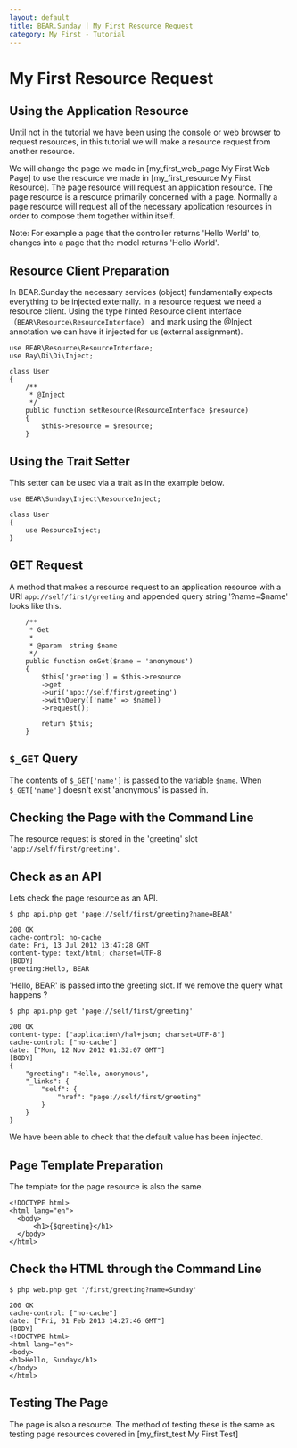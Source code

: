 ```yaml
---
layout: default
title: BEAR.Sunday | My First Resource Request
category: My First - Tutorial
--- 
```


# My First Resource Request

## Using the Application Resource 

Until not in the tutorial we have been using the console or web browser to request resources, in this tutorial we will make a resource request from another resource.

We will change the page we made in [my_first_web_page My First Web Page] to use the resource we made in [my_first_resource My First Resource].
The page resource will request an application resource.
The page resource is a resource primarily concerned with a page.
Normally a page resource will request all of the necessary application resources in order to compose them together within itself.

 Note: For example a page that the controller returns 'Hello World' to, changes into a page that the model returns 'Hello World'.

## Resource Client Preparation 

In BEAR.Sunday the necessary services (object) fundamentally expects everything to be injected externally. 
In a resource request we need a resource client.
Using the type hinted Resource client interface （`BEAR\Resource\ResourceInterface`） and mark using the @Inject annotation we can have it injected for us (external assignment).
```
use BEAR\Resource\ResourceInterface;
use Ray\Di\Di\Inject;
```
```
class User
{
    /**
     * @Inject
     */
    public function setResource(ResourceInterface $resource)
    {
        $this->resource = $resource;
    }
```

## Using the Trait Setter 
This setter can be used via a trait as in the example below.
```
use BEAR\Sunday\Inject\ResourceInject;

class User
{
    use ResourceInject;
}
```

## GET Request 

A method that makes a resource request to an application resource with a URI `app://self/first/greeting` and appended query string '?name=$name' looks like this.

```
    /**
     * Get
     *
     * @param  string $name
     */
    public function onGet($name = 'anonymous')
    {
        $this['greeting'] = $this->resource
        ->get
        ->uri('app://self/first/greeting')
        ->withQuery(['name' => $name])
        ->request();
        
        return $this;
    }
```

## `$_GET` Query 

The contents of `$_GET['name']` is passed to the variable `$name`.
When `$_GET['name']` doesn't exist 'anonymous' is passed in.

## Checking the Page with the Command Line 

The resource request is stored in the 'greeting' slot `'app://self/first/greeting'`.

## Check as an API 

Lets check the page resource as an API.

```
$ php api.php get 'page://self/first/greeting?name=BEAR'
```
```
200 OK
cache-control: no-cache
date: Fri, 13 Jul 2012 13:47:28 GMT
content-type: text/html; charset=UTF-8
[BODY]
greeting:Hello, BEAR
```

'Hello, BEAR' is passed into the greeting slot. If we remove the query what happens ?

```
$ php api.php get 'page://self/first/greeting'
```
```
200 OK
content-type: ["application\/hal+json; charset=UTF-8"]
cache-control: ["no-cache"]
date: ["Mon, 12 Nov 2012 01:32:07 GMT"]
[BODY]
{
    "greeting": "Hello, anonymous",
    "_links": {
        "self": {
            "href": "page://self/first/greeting"
        }
    }
}
```

We have been able to check that the default value has been injected.

## Page Template Preparation 

The template for the page resource is also the same.
```
<!DOCTYPE html>
<html lang="en">
  <body>
      <h1>{$greeting}</h1>
  </body>
</html>
```

## Check the HTML through the Command Line 

```
$ php web.php get '/first/greeting?name=Sunday'
```
```
200 OK
cache-control: ["no-cache"]
date: ["Fri, 01 Feb 2013 14:27:46 GMT"]
[BODY]
<!DOCTYPE html>
<html lang="en">
<body>
<h1>Hello, Sunday</h1>
</body>
</html>

```

## Testing The Page 
The page is also a resource. The method of testing these is the same as testing page resources covered in [my_first_test My First Test] 
